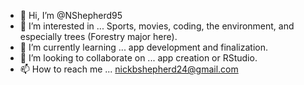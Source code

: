 - 👋 Hi, I’m @NShepherd95
- 👀 I’m interested in ... Sports, movies, coding, the environment, and especially trees (Forestry major here).
- 🌱 I’m currently learning ... app development and finalization.
- 💞️ I’m looking to collaborate on ... app creation or RStudio.
- 📫 How to reach me ... nickbshepherd24@gmail.com

<!---
NShepherd95/NShepherd95 is a ✨ special ✨ repository because its `README.md` (this file) appears on your GitHub profile.
You can click the Preview link to take a look at your changes.
--->
